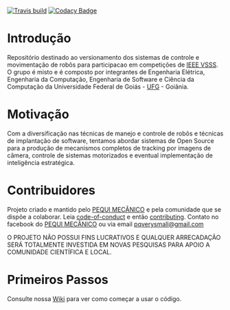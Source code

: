 [![Travis build](https://img.shields.io/travis/PEQUI-MEC/VSSS-EMC/master.svg)](https://travis-ci.org/PEQUI-VSSS/VSSS-EMC)
[![Codacy Badge](https://api.codacy.com/project/badge/Grade/7646cb63b79d4188b5b8dbec8fe8fd02)](https://www.codacy.com/app/danielfaleiro/VSSS-EMC?utm_source=github.com&amp;utm_medium=referral&amp;utm_content=PEQUI-MEC/VSSS-EMC&amp;utm_campaign=Badge_Grade)


# Introdução

Repositório destinado ao versionamento dos sistemas de controle e movimentação de robôs para participacao em competições de [IEEE VSSS](http://www.cbrobotica.org/?page_id=81&lang=pt). O grupo é misto e é composto por integrantes de Engenharia Elétrica, Engenharia da Computação, Engenharia de Software e Ciência da Computação da Universidade Federal de Goiás - [UFG](https://www.ufg.br/) - Goiânia.

# Motivação

Com a diversificação nas técnicas de manejo e controle de robôs e técnicas de implantação de software, tentamos abordar sistemas de Open Source para a produção de mecanismos completos de tracking por imagens de câmera, controle de sistemas motorizados e eventual implementação de inteligência estratégica.

# Contribuidores

Projeto criado e mantido pelo [PEQUI MECÂNICO](https://www.facebook.com/NucleoPMec/) e pela comunidade que se dispõe a colaborar.
Leia [code-of-conduct](/docs/CODE_OF_CONDUCT.md) e então [contributing](/docs/CONTRIBUTING.md).
Contato no facebook do [PEQUI MECÂNICO](https://www.facebook.com/NucleoPMec/) ou via email pqverysmall@gmail.com



O PROJETO NÃO POSSUI FINS LUCRATIVOS E QUALQUER ARRECADAÇÃO SERÁ TOTALMENTE INVESTIDA EM NOVAS PESQUISAS PARA APOIO A COMUNIDADE CIENTÍFICA E LOCAL.

# Primeiros Passos

Consulte nossa [Wiki](https://github.com/PEQUI-MEC/VSSS-EMC/wiki) para ver como começar a usar o código.
